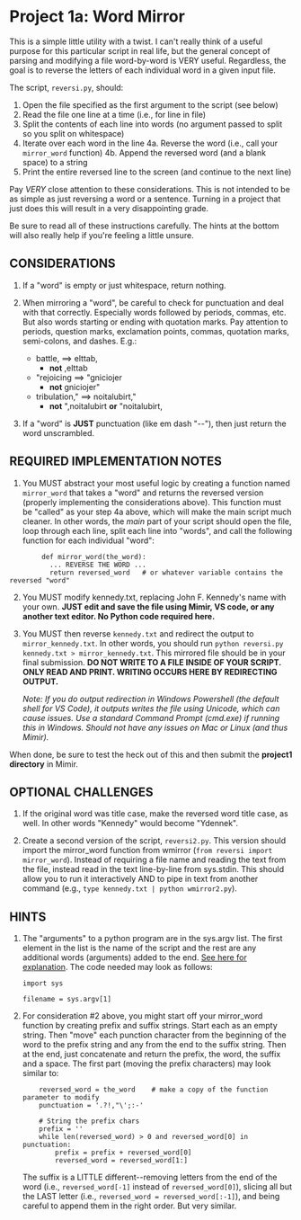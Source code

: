 # Project 1a: Word Mirror 

This is a simple little utility with a twist. I can't really think of a useful purpose for this particular script in real life, but the general concept of parsing and modifying a file word-by-word is VERY useful. Regardless, the goal is to reverse the letters of each individual word in a given input file. 

The script, `reversi.py`, should: 

1. Open the file specified as the first argument to the script (see below)
2. Read the file one line at a time (i.e., for line in file)
3. Split the contents of each line into words (no argument passed to split so you split on whitespace)
4. Iterate over each word in the line
    4a. Reverse the word (i.e., call your `mirror_word` function)
    4b. Append the reversed word (and a blank space) to a string
5. Print the entire reversed line to the screen (and continue to the next line)

Pay *VERY* close attention to these considerations. This is not intended to be as simple as just reversing a word or a sentence. Turning in a project that just does this will result in a very disappointing grade.

Be sure to read all of these instructions carefully. The hints at the bottom will also really help if you're feeling a little unsure.

## CONSIDERATIONS

1. If a "word" is empty or just whitespace, return nothing.

2. When mirroring a "word", be careful to check for punctuation and deal with that correctly. Especially words followed by periods, commas, etc. But also words starting or ending with quotation marks. Pay attention to periods, question marks, exclamation points, commas, quotation marks, semi-colons, and dashes. E.g.:
    - battle, ==> elttab,
        * __not__ ,elttab
    - "rejoicing ==> "gniciojer
        * __not__ gniciojer"
    - tribulation," ==> noitalubirt,"
        * __not__ ",noitalubirt __or__ "noitalubirt,

3. If a "word" is __JUST__ punctuation (like em dash "--"), then just return the word unscrambled.

## REQUIRED IMPLEMENTATION NOTES 

1. You MUST abstract your most useful logic by creating a function named `mirror_word` that takes a "word" and returns the reversed version (properly implementing the considerations above). This function must be "called" as your step 4a above, which will make the main script much cleaner. In other words, the *main* part of your script should open the file, loop through each line, split each line into "words", and call the following function for each individual "word": 

``` 
        def mirror_word(the_word): 
          ... REVERSE THE WORD ...
          return reversed_word   # or whatever variable contains the reversed "word"
``` 

2.  You MUST modify kennedy.txt, replacing John F. Kennedy's name with your own. __JUST edit and save the file using Mimir, VS code, or any another text editor. No Python code required here.__

3.  You MUST then reverse `kennedy.txt` and redirect the output to `mirror_kennedy.txt`. In other words, you should run `python reversi.py kennedy.txt > mirror_kennedy.txt`. This mirrored file should be in your final submission. __DO NOT WRITE TO A FILE INSIDE OF YOUR SCRIPT. ONLY READ AND PRINT. WRITING OCCURS HERE BY REDIRECTING OUTPUT.__

    *Note: If you do output redirection in Windows Powershell (the default shell for VS Code), it outputs writes the file using Unicode, which can cause issues. Use a standard Command Prompt (cmd.exe) if running this in Windows. Should not have any issues on Mac or Linux (and thus Mimir).*

When done, be sure to test the heck out of this and then submit the __project1 directory__ in Mimir.

## OPTIONAL CHALLENGES 

1. If the original word was title case, make the reversed word title case, as well. In other words "Kennedy" would become "Ydennek".

2. Create a second version of the script, `reversi2.py`. This version should import the mirror_word function from wmirror (`from reversi import mirror_word`). Instead of requiring a file name and reading the text from the file, instead read in the text line-by-line from sys.stdin. This should allow you to run it interactively AND to pipe in text from another command (e.g., `type kennedy.txt | python wmirror2.py`).

## HINTS 

1. The "arguments" to a python program are in the sys.argv list. The first element in the list is the name of the script and the rest are any additional words (arguments) added to the end. [See here for explanation](https://www.tutorialspoint.com/python/python_command_line_arguments.htm). The code needed may look as follows:
    ```
    import sys

    filename = sys.argv[1]
    ```

2.  For consideration #2 above, you might start off your mirror_word function by creating prefix and suffix strings. Start each as an empty string. Then "move" each punction character from the beginning of the word to the prefix string and any from the end to the suffix string. Then at the end, just concatenate and return the prefix, the word, the suffix and a space. The first part (moving the prefix characters) may look similar to:
    ```
        reversed_word = the_word    # make a copy of the function parameter to modify
        punctuation = '.?!,"\';:-'

        # String the prefix chars
        prefix = ''
        while len(reversed_word) > 0 and reversed_word[0] in punctuation:
            prefix = prefix + reversed_word[0]
            reversed_word = reversed_word[1:]
    ```
    The suffix is a LITTLE different--removing letters from the end of the word (i.e., `reversed_word[-1]` instead of `reversed_word[0]`), slicing all but the LAST letter (i.e., `reversed_word = reversed_word[:-1]`), and being careful to append them in the right order. But very similar.
